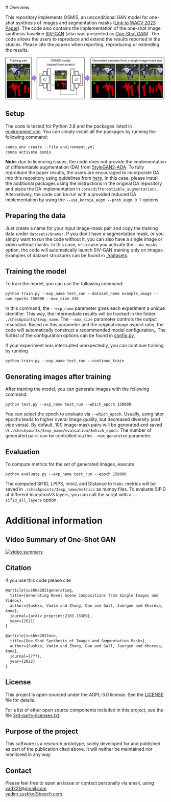 
﻿# Overview

This repository implements OSMIS, an unconditional GAN model for one-shot synthesis of images and segmentation masks ([Link to WACV 2023 Paper](???)). The code also contains the implementation of the one-shot image synthesis baseline [SIV-GAN](https://arxiv.org/abs/2103.13389) (also was presented as [One-Shot GAN](https://openaccess.thecvf.com/content/CVPR2021W/LLID/html/Sushko_One-Shot_GAN_Learning_To_Generate_Samples_From_Single_Images_and_CVPRW_2021_paper.html)). The code allows the users to
reproduce and extend the results reported in the studies. Please cite the papers when reporting, reproducing or extending the results.


<p align="center">
<img src="readme/teaser_osmis.jpg" >
</p>


## Setup

The code is tested for Python 3.8 and the packages listed in [environment.yml](environment.yml).
You can simply install all the packages by running the following command:

```
conda env create --file environment.yml
conda activate osmis
```

**Note**: due to licencing issues, the code does not provide the implementation of differentiable augmentation (DA) from [StyleGAN2-ADA](https://github.com/NVlabs/stylegan2-ada-pytorch). To fully reproduce the paper results, the users are encouraged to incorporate DA into this repository using quidelines from [here](https://github.com/boschresearch/one-shot-synthesis/issues/1#issuecomment-1140862976). In this case, please install the additional packages using the instructions in the original DA repository and place the DA implementation in ```core/differentiable_augmentation/```. Alternatively, the code can be run with a provided reduced DA implementation by using the ```--use_kornia_augm --prob_augm 0.7``` options. 


## Preparing the data

Just create a name for your input image-mask pair and copy the training data under  ```datasets/$name/```. If you don't have a segmentation mask, or you simply want to run the code without it, you can also have a single image or video without masks. In this case, or in case you activate the ```--no_masks``` option, the code will automatically launch SIV-GAN training only on images. Examples of dataset structures can be found in [./datasets](datasets).


## Training the model

To train the model, you can use the following command:

```
python train.py --exp_name test_run --dataset_name example_image --num_epochs 150000 --max_size 330
```

In this command, the ```--exp_name``` parameter gives each experiment a unique identifier. This way, the intermediate results will be tracked in the folder ```./checkpoints/$exp_name```.  The ```--max_size``` parameter controls the output resolution. Based on this parameter and the original image aspect ratio, the code will automatically construct a recommended model configuration,. The full list of the configuration options can be found in [config.py](config.py).

If your experiment was interrupted unexpectedly, you can continue training by running

```
python train.py --exp_name test_run --continue_train
```

## Generating images after training

After training the model, you can generate images with the following command:

```
python test.py --exp_name test_run --which_epoch 150000 
```

You can select the epoch to evaluate via ```--which_epoch```. Usually, using later epochs leads to higher overal image quality, but decreased diversity (and vice versa).
By default, 100 image-mask pairs will be generated and saved in ```./checkpoints/$exp_name/evaluation/$which_epoch```. The number of generated pairs can be controlled via the ```--num_generated``` parameter.

## Evaluation

To compute metrics for the set of generated images, execute

```
python evaluate.py --exp_name test_run --epoch 150000 
```

The computed SIFID, LPIPS, mIoU, and Distance to train. metrics will be saved in ```./checkpoints/$exp_name/metrics``` as numpy files. To evaluate SIFID at different InceptionV3 layers, you can call the script with a ```--sifid_all_layers``` option. 



# Additional information


## Video Summary of One-Shot GAN
[![video summary](readme/youtube.png)](https://www.youtube.com/watch?v=nsuC2sQvGfk)

## Citation
If you use this code please cite

```
@article{sushko2021generating,
  title={Generating Novel Scene Compositions from Single Images and Videos},
  author={Sushko, Vadim and Zhang, Dan and Gall, Juergen and Khoreva, Anna},
  journal={arXiv preprint:2103.13389},
  year={2021}
}
```
```
@article{sushko2022one,
  title={One-Shot Synthesis of Images and Segmentation Masks},
  author={Sushko, Vadim and Zhang, Dan and Gall, Juergen and Khoreva, Anna},
  journal={???},
  year={2022}
}
```

## License

This project is open-sourced under the AGPL-3.0 license. See the
[LICENSE](LICENSE) file for details.

For a list of other open source components included in this project, see the
file [3rd-party-licenses.txt](3rd-party-licenses.txt).

## Purpose of the project

This software is a research prototype, solely developed for and published as
part of the publication cited above. It will neither be
maintained nor monitored in any way.

## Contact
Please feel free to open an issue or contact personally via email, using   
vad221@gmail.com  
vadim.sushko@bosch.com  

